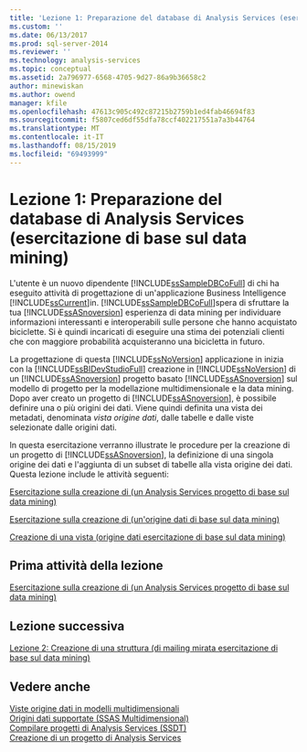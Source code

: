 ```yaml
---
title: 'Lezione 1: Preparazione del database di Analysis Services (esercitazione di base sul data mining) | Microsoft Docs'
ms.custom: ''
ms.date: 06/13/2017
ms.prod: sql-server-2014
ms.reviewer: ''
ms.technology: analysis-services
ms.topic: conceptual
ms.assetid: 2a796977-6568-4705-9d27-86a9b36658c2
author: minewiskan
ms.author: owend
manager: kfile
ms.openlocfilehash: 47613c905c492c87215b2759b1ed4fab46694f83
ms.sourcegitcommit: f5807ced6df55dfa78ccf402217551a7a3b44764
ms.translationtype: MT
ms.contentlocale: it-IT
ms.lasthandoff: 08/15/2019
ms.locfileid: "69493999"
---
```

# <a name="lesson-1-preparing-the-analysis-services-database-basic-data-mining-tutorial"></a>Lezione 1: Preparazione del database di Analysis Services (esercitazione di base sul data mining)
  L'utente è un nuovo dipendente [!INCLUDE[ssSampleDBCoFull](../includes/sssampledbcofull-md.md)] di chi ha eseguito attività di progettazione di un'applicazione Business Intelligence [!INCLUDE[ssCurrent](../includes/sscurrent-md.md)]in. [!INCLUDE[ssSampleDBCoFull](../includes/sssampledbcofull-md.md)]spera di sfruttare la tua [!INCLUDE[ssASnoversion](../includes/ssasnoversion-md.md)] esperienza di data mining per individuare informazioni interessanti e interoperabili sulle persone che hanno acquistato biciclette. Si è quindi incaricati di eseguire una stima dei potenziali clienti che con maggiore probabilità acquisteranno una bicicletta in futuro.  
  
 La progettazione di questa [!INCLUDE[ssNoVersion](../includes/ssnoversion-md.md)] applicazione in inizia con la [!INCLUDE[ssBIDevStudioFull](../includes/ssbidevstudiofull-md.md)] creazione in [!INCLUDE[ssNoVersion](../includes/ssnoversion-md.md)] di un [!INCLUDE[ssASnoversion](../includes/ssasnoversion-md.md)] progetto basato [!INCLUDE[ssASnoversion](../includes/ssasnoversion-md.md)] sul modello di progetto per la modellazione multidimensionale e la data mining. Dopo aver creato un progetto di [!INCLUDE[ssASnoversion](../includes/ssasnoversion-md.md)], è possibile definire una o più origini dei dati. Viene quindi definita una vista dei metadati, denominata *vista origine dati*, dalle tabelle e dalle viste selezionate dalle origini dati.  
  
 In questa esercitazione verranno illustrate le procedure per la creazione di un progetto di [!INCLUDE[ssASnoversion](../includes/ssasnoversion-md.md)], la definizione di una singola origine dei dati e l'aggiunta di un subset di tabelle alla vista origine dei dati. Questa lezione include le attività seguenti:  
  
 [Esercitazione sulla creazione di &#40;un Analysis Services progetto di base sul data mining&#41;](../../2014/tutorials/creating-an-analysis-services-project-basic-data-mining-tutorial.md)  
  
 [Esercitazione sulla creazione di &#40;un'origine dati di base sul data mining&#41;](../../2014/tutorials/creating-a-data-source-basic-data-mining-tutorial.md)  
  
 [Creazione di una vista &#40;origine dati esercitazione di base sul data mining&#41;](../../2014/tutorials/creating-a-data-source-view-basic-data-mining-tutorial.md)  
  
## <a name="first-task-in-lesson"></a>Prima attività della lezione  
 [Esercitazione sulla creazione di &#40;un Analysis Services progetto di base sul data mining&#41;](../../2014/tutorials/creating-an-analysis-services-project-basic-data-mining-tutorial.md)  
  
## <a name="next-lesson"></a>Lezione successiva  
 [Lezione 2: Creazione di una struttura &#40;di mailing mirata esercitazione di base sul data mining&#41;](../../2014/tutorials/lesson-2-building-a-targeted-mailing-structure-basic-data-mining-tutorial.md)  
  
## <a name="see-also"></a>Vedere anche  
 [Viste origine dati in modelli multidimensionali](https://docs.microsoft.com/analysis-services/multidimensional-models/data-source-views-in-multidimensional-models)   
 [Origini dati supportate &#40;SSAS Multidimensional&#41;](https://docs.microsoft.com/analysis-services/multidimensional-models/supported-data-sources-ssas-multidimensional)   
 [Compilare progetti di Analysis Services &#40;SSDT&#41;](https://docs.microsoft.com/analysis-services/multidimensional-models/build-analysis-services-projects-ssdt)   
 [Creazione di un progetto di Analysis Services](../analysis-services/lesson-1-1-creating-an-analysis-services-project.md)  
  
  

